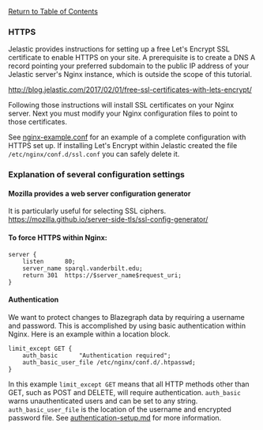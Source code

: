 [Return to Table of Contents](README.md)

### HTTPS
Jelastic provides instructions for setting up a free Let's Encrypt SSL certificate to enable HTTPS on your site. A prerequisite is to create a DNS A record pointing your preferred subdomain to the public IP address of your Jelastic server's Nginx instance, which is outside the scope of this tutorial.

http://blog.jelastic.com/2017/02/01/free-ssl-certificates-with-lets-encrypt/

Following those instructions will install SSL certificates on your Nginx server. Next you must modify your Nginx configuration files to point to those certificates.

See [nginx-example.conf](nginx-example.conf) for an example of a complete configuration with HTTPS set up. If installing Let's Encrypt within Jelastic created the file `/etc/nginx/conf.d/ssl.conf` you can safely delete it.

### Explanation of several configuration settings

#### Mozilla provides a web server configuration generator
It is particularly useful for selecting SSL ciphers.<br>
https://mozilla.github.io/server-side-tls/ssl-config-generator/

#### To force HTTPS within Nginx:
```
server {
    listen      80;
    server_name sparql.vanderbilt.edu;
    return 301  https://$server_name$request_uri;
}
```

#### Authentication
We want to protect changes to Blazegraph data by requiring a username and password. This is accomplished by using basic authentication within Nginx. Here is an example within a location block.

```
limit_except GET {
    auth_basic      "Authentication required";
    auth_basic_user_file /etc/nginx/conf.d/.htpasswd;
}
```

In this example `limit_except GET` means that all HTTP methods other than GET, such as POST and DELETE, will require authentication. `auth_basic` warns unauthenticated users and can be set to any string. `auth_basic_user_file` is the location of the username and encrypted password file. See [authentication-setup.md](authentication-setup.md) for more information.
